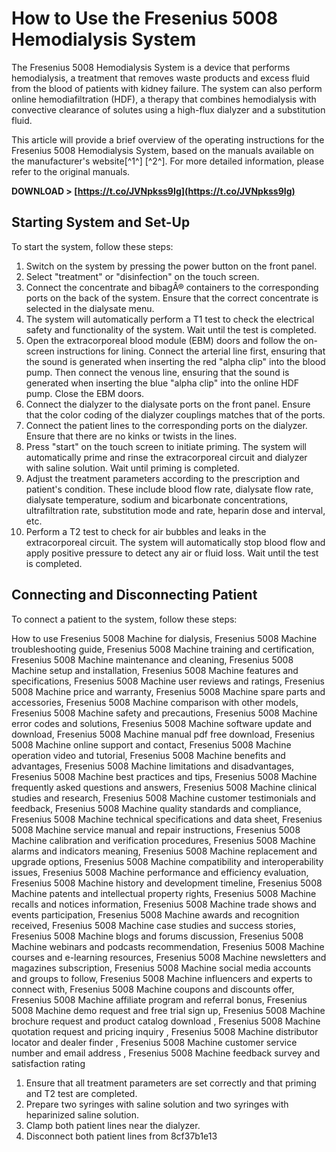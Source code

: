 
 
# How to Use the Fresenius 5008 Hemodialysis System
 
The Fresenius 5008 Hemodialysis System is a device that performs hemodialysis, a treatment that removes waste products and excess fluid from the blood of patients with kidney failure. The system can also perform online hemodiafiltration (HDF), a therapy that combines hemodialysis with convective clearance of solutes using a high-flux dialyzer and a substitution fluid.
 
This article will provide a brief overview of the operating instructions for the Fresenius 5008 Hemodialysis System, based on the manuals available on the manufacturer's website[^1^] [^2^]. For more detailed information, please refer to the original manuals.
 
**DOWNLOAD &gt; [https://t.co/JVNpkss9Ig](https://t.co/JVNpkss9Ig)**


 
## Starting System and Set-Up
 
To start the system, follow these steps:
 
1. Switch on the system by pressing the power button on the front panel.
2. Select "treatment" or "disinfection" on the touch screen.
3. Connect the concentrate and bibagÂ® containers to the corresponding ports on the back of the system. Ensure that the correct concentrate is selected in the dialysate menu.
4. The system will automatically perform a T1 test to check the electrical safety and functionality of the system. Wait until the test is completed.
5. Open the extracorporeal blood module (EBM) doors and follow the on-screen instructions for lining. Connect the arterial line first, ensuring that the sound is generated when inserting the red "alpha clip" into the blood pump. Then connect the venous line, ensuring that the sound is generated when inserting the blue "alpha clip" into the online HDF pump. Close the EBM doors.
6. Connect the dialyzer to the dialysate ports on the front panel. Ensure that the color coding of the dialyzer couplings matches that of the ports.
7. Connect the patient lines to the corresponding ports on the dialyzer. Ensure that there are no kinks or twists in the lines.
8. Press "start" on the touch screen to initiate priming. The system will automatically prime and rinse the extracorporeal circuit and dialyzer with saline solution. Wait until priming is completed.
9. Adjust the treatment parameters according to the prescription and patient's condition. These include blood flow rate, dialysate flow rate, dialysate temperature, sodium and bicarbonate concentrations, ultrafiltration rate, substitution mode and rate, heparin dose and interval, etc.
10. Perform a T2 test to check for air bubbles and leaks in the extracorporeal circuit. The system will automatically stop blood flow and apply positive pressure to detect any air or fluid loss. Wait until the test is completed.

## Connecting and Disconnecting Patient
 
To connect a patient to the system, follow these steps:
 
How to use Fresenius 5008 Machine for dialysis,  Fresenius 5008 Machine troubleshooting guide,  Fresenius 5008 Machine training and certification,  Fresenius 5008 Machine maintenance and cleaning,  Fresenius 5008 Machine setup and installation,  Fresenius 5008 Machine features and specifications,  Fresenius 5008 Machine user reviews and ratings,  Fresenius 5008 Machine price and warranty,  Fresenius 5008 Machine spare parts and accessories,  Fresenius 5008 Machine comparison with other models,  Fresenius 5008 Machine safety and precautions,  Fresenius 5008 Machine error codes and solutions,  Fresenius 5008 Machine software update and download,  Fresenius 5008 Machine manual pdf free download,  Fresenius 5008 Machine online support and contact,  Fresenius 5008 Machine operation video and tutorial,  Fresenius 5008 Machine benefits and advantages,  Fresenius 5008 Machine limitations and disadvantages,  Fresenius 5008 Machine best practices and tips,  Fresenius 5008 Machine frequently asked questions and answers,  Fresenius 5008 Machine clinical studies and research,  Fresenius 5008 Machine customer testimonials and feedback,  Fresenius 5008 Machine quality standards and compliance,  Fresenius 5008 Machine technical specifications and data sheet,  Fresenius 5008 Machine service manual and repair instructions,  Fresenius 5008 Machine calibration and verification procedures,  Fresenius 5008 Machine alarms and indicators meaning,  Fresenius 5008 Machine replacement and upgrade options,  Fresenius 5008 Machine compatibility and interoperability issues,  Fresenius 5008 Machine performance and efficiency evaluation,  Fresenius 5008 Machine history and development timeline,  Fresenius 5008 Machine patents and intellectual property rights,  Fresenius 5008 Machine recalls and notices information,  Fresenius 5008 Machine trade shows and events participation,  Fresenius 5008 Machine awards and recognition received,  Fresenius 5008 Machine case studies and success stories,  Fresenius 5008 Machine blogs and forums discussion,  Fresenius 5008 Machine webinars and podcasts recommendation,  Fresenius 5008 Machine courses and e-learning resources,  Fresenius 5008 Machine newsletters and magazines subscription,  Fresenius 5008 Machine social media accounts and groups to follow,  Fresenius 5008 Machine influencers and experts to connect with,  Fresenius 5008 Machine coupons and discounts offer,  Fresenius 5008 Machine affiliate program and referral bonus,  Fresenius 5008 Machine demo request and free trial sign up,  Fresenius 5008 Machine brochure request and product catalog download ,  Fresenius 5008 Machine quotation request and pricing inquiry ,  Fresenius 5008 Machine distributor locator and dealer finder ,  Fresenius 5008 Machine customer service number and email address ,  Fresenius 5008 Machine feedback survey and satisfaction rating

1. Ensure that all treatment parameters are set correctly and that priming and T2 test are completed.
2. Prepare two syringes with saline solution and two syringes with heparinized saline solution.
3. Clamp both patient lines near the dialyzer.
4. Disconnect both patient lines from 8cf37b1e13


